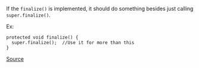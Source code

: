 If the `finalize()` is implemented, it should do something besides just calling `super.finalize()`.

Ex:

```
protected void finalize() {
  super.finalize();  //Use it for more than this
}
```

[Source](http://pmd.sourceforge.net/pmd-5.3.2/pmd-java/rules/java/finalizers.html#FinalizeOnlyCallsSuperFinalize)
